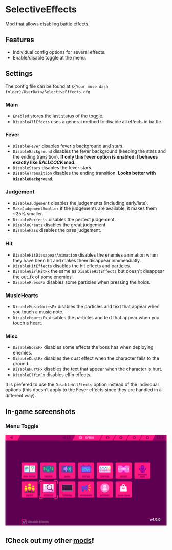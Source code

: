 # SelectiveEffects
Mod that allows disabling battle effects.

## Features
* Individual config options for several effects.
* Enable/disable toggle at the menu.

## Settings
The config file can be found at `${Your muse dash folder}/UserData/SelectiveEffects.cfg`
### Main
* `Enabled` stores the last status of the toggle.
* `DisableAllEfects` uses a general method to disable all effects in battle.
### Fever
* `DisableFever` disables fever's background and stars.
* `DisableBackground` disables the fever background (keeping the stars and the ending transition). **If only this fever option is enabled it behaves exactly like _BALLCOCK_ mod**.
* `DisableStars` disables the fever stars.
* `DisableTransition` disables the ending transition. **Looks better with `DisableBackground`**.
### Judgement
* `DisableJudgement` disables the judgements (including early/late).
* `MakeJudgementSmaller` if the judgements are available, it makes them ~25% smaller.
* `DisablePerfects` disables the perfect judgement.
* `DisableGreats` disables the great judgement.
* `DisablePass` disables the pass judgement.
### Hit
* `DisableHitDissapearAnimation` disables the enemies animation when they have been hit and makes them disappear inmmeadiatly.
* `DisableHitEffects` disables the hit effects and particles.
* `DisableGirlHitFx` the same as `DisableHitEffects` but doesn't disappear the out_fx of some enemies.
* `DisablePressFx` disables some particles when pressing the holds.
### MusicHearts
* `DisableMusicNotesFx` disables the particles and text that appear when you touch a music note.
* `DisableHeartsFx` disables the particles and text that appear when you touch a heart.
### Misc
* `DisableBossFx` disables some effects the boss has when deploying enemies.
* `DisableDustFx` disables the dust effect when the character falls to the ground.
* `DisableHurtFx` disables the text that appear when the character is hurt.
* `DisableElfinFx` disables elfin effects.

It is prefered to use the `DisableAllEfects` option instead of the individual options (this doesn't apply to the Fever effects since they are handled in a different way).

## In-game screenshots
### Menu Toggle
![MenuToggle](Media/MenuToggle.jpg)

##  ❗Check out my other [mods](https://github.com/Asgragrt#musedash-modding)❗
